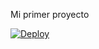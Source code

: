 Mi primer proyecto


[![Deploy](https://www.herokucdn.com/deploy/button.svg)](https://calculadora-arep.herokuapp.com/inputdata)
